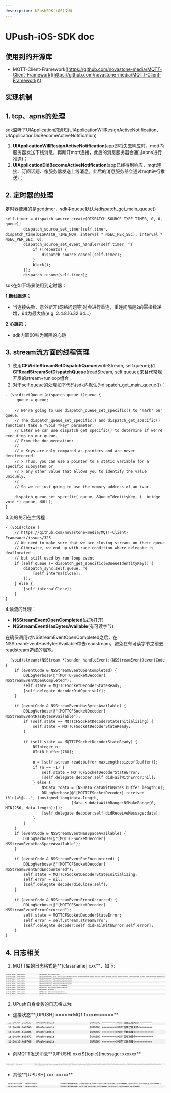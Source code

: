```yaml
---
description: UPushSDK(iOS)文档
---
```


# UPush-iOS-SDK doc

## 使用到的开源库

* MQTT-Client-Framework\([https://github.com/novastone-media/MQTT-Client-Framework](https://github.com/novastone-media/MQTT-Client-Framework)\)

## 实现机制

## 1. tcp、apns的处理

sdk监听了UIApplication的通知\(UIApplicationWillResignActiveNotification、UIApplicationDidBecomeActiveNotification\)

1. **UIApplicationWillResignActiveNotification**\(app即将失去响应时，mqtt向服务器发送下线消息，再断开mqtt连接，此后的消息服务器会通过apns进行推送\)；
2. **UIApplicationDidBecomeActiveNotification**\(app已经得到响应，mqtt连接、订阅话题、像服务器发送上线消息，此后的消息服务器会通过mqtt进行推送\)；

## 2. 定时器的处理

定时器使用的是gcdtimer，sdk中queue默认为dispatch\_get\_main\_queue\(\)

```text
self.timer = dispatch_source_create(DISPATCH_SOURCE_TYPE_TIMER, 0, 0, queue);
        dispatch_source_set_timer(self.timer, dispatch_time(DISPATCH_TIME_NOW, interval * NSEC_PER_SEC), interval * NSEC_PER_SEC, 0);
        dispatch_source_set_event_handler(self.timer, ^{
            if (!repeats) {
                dispatch_source_cancel(self.timer);
            }
            block();
        });
        dispatch_resume(self.timer);
```

sdk在如下场景使用到定时器：

**1.断线重连；**

* 当连接失败、意外断开\(网络问题等\)时会进行重连，重连间隔是2的幂指数递增，64为最大值\(e.g. 2.4.8.16.32.64...\)

**2.心跳包；**

* sdk内置60秒为间隔的心跳

## 3. stream流方面的线程管理

1. 使用**CFWriteStreamSetDispatchQueue**\(writeStream, self.queue\);和**CFReadStreamSetDispatchQueue**\(readStream, self.queue\);来替代常规开发的stream+runloop组合；
2. 对于self.queue的处理如下代码\(sdk内默认为dispatch\_get\_main\_queue\(\)\)：

```text
- (void)setQueue:(dispatch_queue_t)queue {
    _queue = queue;
    
    // We're going to use dispatch_queue_set_specific() to "mark" our queue.
    // The dispatch_queue_set_specific() and dispatch_get_specific() functions take a "void *key" parameter.
    // Later we can use dispatch_get_specific() to determine if we're executing on our queue.
    // From the documentation:
    //
    // > Keys are only compared as pointers and are never dereferenced.
    // > Thus, you can use a pointer to a static variable for a specific subsystem or
    // > any other value that allows you to identify the value uniquely.
    //
    // So we're just going to use the memory address of an ivar.
    
    dispatch_queue_set_specific(_queue, &QueueIdentityKey, (__bridge void *)_queue, NULL);
}
```

3.流的关闭在主线程：

```text
- (void)close {
    // https://github.com/novastone-media/MQTT-Client-Framework/issues/325
    // We need to make sure that we are closing streams on their queue
    // Otherwise, we end up with race condition where delegate is deallocated
    // but still used by run loop event
    if (self.queue != dispatch_get_specific(&QueueIdentityKey)) {
        dispatch_sync(self.queue, ^{
            [self internalClose];
        });
    } else {
        [self internalClose];
    }
}
```

4.读流的处理：

* **NSStreamEventOpenCompleted**\(成功打开\)
* **NSStreamEventHasBytesAvailable**\(有可读字节\)

在确保调用过NSStreamEventOpenCompleted之后，在NSStreamEventHasBytesAvailable中去readstream，避免在有可读字节之前去readstream造成的阻塞。

```text
- (void)stream:(NSStream *)sender handleEvent:(NSStreamEvent)eventCode {
    if (eventCode & NSStreamEventOpenCompleted) {
        DDLogVerbose(@"[MQTTCFSocketDecoder] NSStreamEventOpenCompleted");
        self.state = MQTTCFSocketDecoderStateReady;
        [self.delegate decoderDidOpen:self];
    }
    
    if (eventCode & NSStreamEventHasBytesAvailable) {
        DDLogVerbose(@"[MQTTCFSocketDecoder] NSStreamEventHasBytesAvailable");
        if (self.state == MQTTCFSocketDecoderStateInitializing) {
            self.state = MQTTCFSocketDecoderStateReady;
        }
        
        if (self.state == MQTTCFSocketDecoderStateReady) {
            NSInteger n;
            UInt8 buffer[768];
            
            n = [self.stream read:buffer maxLength:sizeof(buffer)];
            if (n == -1) {
                self.state = MQTTCFSocketDecoderStateError;
                [self.delegate decoder:self didFailWithError:nil];
            } else {
                NSData *data = [NSData dataWithBytes:buffer length:n];
                DDLogVerbose(@"[MQTTCFSocketDecoder] received (%lu)=%@...", (unsigned long)data.length,
                             [data subdataWithRange:NSMakeRange(0, MIN(256, data.length))]);
                [self.delegate decoder:self didReceiveMessage:data];
            }
        }
    }
    if (eventCode & NSStreamEventHasSpaceAvailable) {
        DDLogVerbose(@"[MQTTCFSocketDecoder] NSStreamEventHasSpaceAvailable");
    }
    
    if (eventCode & NSStreamEventEndEncountered) {
        DDLogVerbose(@"[MQTTCFSocketDecoder] NSStreamEventEndEncountered");
        self.state = MQTTCFSocketDecoderStateInitializing;
        self.error = nil;
        [self.delegate decoderdidClose:self];
    }
    
    if (eventCode & NSStreamEventErrorOccurred) {
        DDLogVerbose(@"[MQTTCFSocketDecoder] NSStreamEventErrorOccurred");
        self.state = MQTTCFSocketDecoderStateError;
        self.error = self.stream.streamError;
        [self.delegate decoder:self didFailWithError:self.error];
    }
}
```

## 4. 日志相关

1. MQTT库的日志格式是**\[classname\] xxx**，如下:

![MQTT&#x5E93;&#x7684;&#x65E5;&#x5FD7;&#x622A;&#x56FE;](.gitbook/assets/1.jpg)

  
2. UPush自身业务的日志格式为:

* 连接状态**\[UPUSH\] ======&gt;MQTTxxx&lt;=======**

![UPush&#x8FDE;&#x63A5;&#x72B6;&#x6001;&#x7684;&#x65E5;&#x5FD7;&#x622A;&#x56FE;](.gitbook/assets/2.jpg)

* 向MQTT发送消息**\[UPUSH\] xxx\(${topic}\)message: xxxxxx**

![UPush&#x5411;MQTT&#x53D1;&#x9001;&#x6D88;&#x606F;&#x7684;&#x65E5;&#x5FD7;&#x622A;&#x56FE;](.gitbook/assets/3.jpg)

 

* 其他**\[UPUSH\] xxx: xxxxx**

![UPush&#x83B7;&#x53D6;&#x5176;&#x4ED6;&#x4FE1;&#x606F;&#x65E5;&#x5FD7;&#x7684;&#x622A;&#x56FE;](.gitbook/assets/4.jpg)

  


